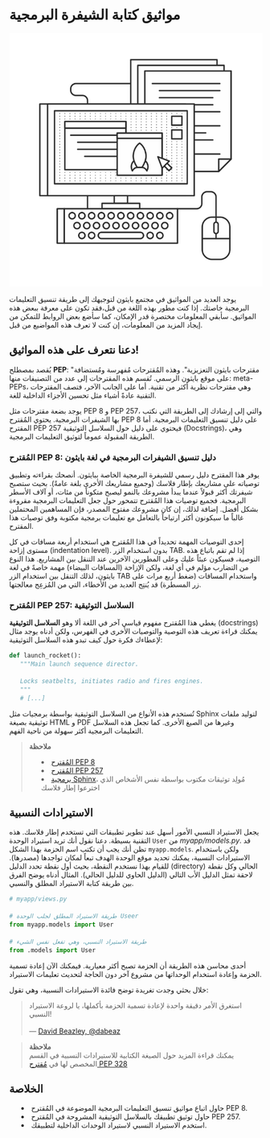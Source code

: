 # مواثيق كتابة الشيفرة البرمجية

<img src='../images/conventions.png' />

يوجد العديد من المواثيق في مجتمع بايثون لتوجيهك إلى طريقة تنسيق التعليمات البرمجية خاصتك. إذا كنت مطور بهذه اللغة من قبل،فقد تكون على معرفة ببعض هذه المواثيق. سأبقي المعلومات مختصرة قدر الإمكان، كما سأضع بعض الروابط للتمكن من إيجاد المزيد من المعلومات، إن كنت لا تعرف هذه المواضيع من قبل.

## دعنا نتعرف على هذه المواثيق!

يُقصد بمصطلح **PEP**: "مقترحات بايثون التعزيزية". وهذه المُقترحات مُفهرسة ومُستضافة على موقع بايثون الرسمي. تُقسم هذه المقترحات إلى عدد من التصنيفات منها: meta-PEPs، وهي مقترحات نظرية أكثر من تقنية. أما على الجانب الآخر، فتصف المقترحات التقنية عادةً أشياء مثل تحسين الأجزاء الداخلية للغة.

يوجد بضعة مقترحات مثل PEP 8 و PEP 257، والتي إلى إرشادك إلى الطريقة التي نكتب بها الشيفرات البرمجية. يحتوي المُقترح PEP 8 على دليل تنسيق التعليمات البرمجية. أما المقترح PEP 257 فيحتوي على دليل حول السلاسل التوثيقية (Docstrings)، وهي الطريقة المقبولة عموماً لتوثيق التعليمات البرمجية.

### المُقترح PEP 8: دليل تنسيق الشيفرات البرمجية في لغة بايثون

يوفر هذا المقترح دليل رسمي للشيفرة البرمجية الخاصة ببايثون. أنصحك بقراءته وتطبيق توصياته على مشاريعك بإطار فلاسك (وجميع مشاريعك الأخرى بلغة عامةً). بحيث ستصبح شيفرتك أكثر قبولاً عندما يبدأ مشروعك بالنمو ليصبح متكوناً من مئات، أو آلاف الأسطر البرمجية. فجميع توصيات هذا المُقترح تتمحور حول جعل التعليمات البرمجية مقروءة بشكل أفضل. إضافة لذلك، إن كان مشروعك مفتوح المصدر، فإن المساهمين المحتملين غالباً ما سيكونون أكثر ارتياحاً بالتعامل مع تعليمات برمجية مكتوبة وفق توصيات هذا المقترح.

إحدى التوصيات المهمة تحديداً في هذا المُقترح هي استخدام أربعة مسافات في كل مستوى إزاحة (indentation level). بدون استخدام الزر TAB. إذا لم تقم باتباع هذه التوصية، فسيكون عبئاً عليك وعلى المطورين الآخرين عند التنقل بين المشاريع. هذا النوع من التضارب مؤلم في أي لغة، ولكن الإزاحة (المسافات البيضاء) مهمة خاصةً في لغة بايثون، لذلك التنقل بين استخدام الزر TAB واستخدام المسافات (ضغط أربع مرات على زر المسطرة) قد يُنتِج العديد من الأخطاء، التي من المُزعِج معالجتها.

### المُقترح PEP 257: السلاسل التوثيقية

يغطي هذا المُقترح مفهوم قياسي آخر في اللغة ألا وهو **السلاسل التوثيقية** (docstrings) يمكنك قراءة تعريف هذه التوصية والتوصيات الأخرى في الفهرس، ولكن أدناه يوجد مثال لإعطاءك فكرة حول كيف تبدو هذه السلاسل التوثيقية:

```python
def launch_rocket():
   """Main launch sequence director.

   Locks seatbelts, initiates radio and fires engines.
   """
   # [...]
```

تُستخدم هذه الأنواع من السلاسل التوثيقية بواسطة برمجيات مثل Sphinx لتوليد ملفات توثيقية بصيغة HTML و PDF وغيرها من الصيغ الأخرى. كما تجعل هذه السلاسل التعليمات البرمجية أكثر سهولة من ناحية الفهم.

<blockquote>
<b>ملاحظة</b><br/>
<ul style='list-style-type: disc; list-style-position: inside;'>
  <li><a href='http://legacy.python.org/dev/peps/pep-0008/'>المُقترح PEP 8</a></li>
  <li><a href='http://legacy.python.org/dev/peps/pep-0257/'>المُقترح PEP 257</a></li>
  <li><a href='http://sphinx-doc.org/'>برمجية Sphinx</a>، مُولِد توثيقات مكتوب بواسطة نفس الأشخاص الذي اخترعوا إطار فلاسك</li>
</ul>
</blockquote>

## الاستيرادات النسبية

يجعل الاستيراد النسبي الأمور أسهل عند تطوير تطبيقات التي تستخدم إطار فلاسك. هذه التقنية بسيطة. دعنا نقول أنك تريد استيراد الوحدة `User` من *myapp/models.py*. قد تظن أنك يجب أن تكتب اسم الحزمة بهذا الشكل `myapp.models`. ولكن باستخدام الاستيرادات النسبية، يمكنك تحديد موقع الوحدة الهدف تبعاً لمكان تواجدها (مصدرها). للقيام بهذا نستخدم النقطة، بحيث أول نقطة تحدد الدليل (directory) الحالي وكل نقطة لاحقة تمثل الدليل الأب التالي (الدليل الحاوي للدليل الحالي). المثال أدناه يوضح الفرق بين طريقة كتابة الاستيراد المطلق والنسبي.

```python
# myapp/views.py

# طريقة الاستيراد المطلق لجلب الوحدة Useer
from myapp.models import User

# طريقة الاستيراد النسبي، وهي تفعل نفس الشيء
from .models import User
```

أحدى محاسن هذه الطريقة أن الحزمة تصبح أكثر معيارية. فيمكنك الآن إعادة تسمية الحزمة وإعادة استخدام الوحداتها من مشروع آخر دون الحاجة لتحديث تعليمات الاستيراد.

خلال بحثي وجدت تغريدة توضح فائدة الاستيرادات النسبية، وهي تقول:


> استغرق الأمر دقيقة واحدة لإعادة تسمية الحزمة بأكملها، يا لروعة الاستيراد النسبي!
<br/><br/>
— [David Beazley, @dabeaz](https://twitter.com/dabeaz/status/372059407711887360)

<blockquote>
<b>ملاحظة</b><br/>
يمكنك قراءة المزيد حول الصيغة الكتابية للاستيرادات النسبية في القسم المخصص لها في <a href='http://www.python.org/dev/peps/pep-0328/#guido-s-decision'>مُقترح PEP 328</a>
</blockquote>

## الخلاصة

<ul style='list-style-type: disc; list-style-position: inside;'>
  <li>حاول اتباع مواثيق تنسيق التعليمات البرمجية الموضوعة في المُقترح PEP 8.</li>
  <li>حاول توثيق تطبيقك بالسلاسل التوثيقية المشروحة في المُقترح PEP 257.</li>
  <li>استخدم الاستيراد النسبي لاستيراد الوحدات الداخلية لتطبيقك.</li>
</ul>
